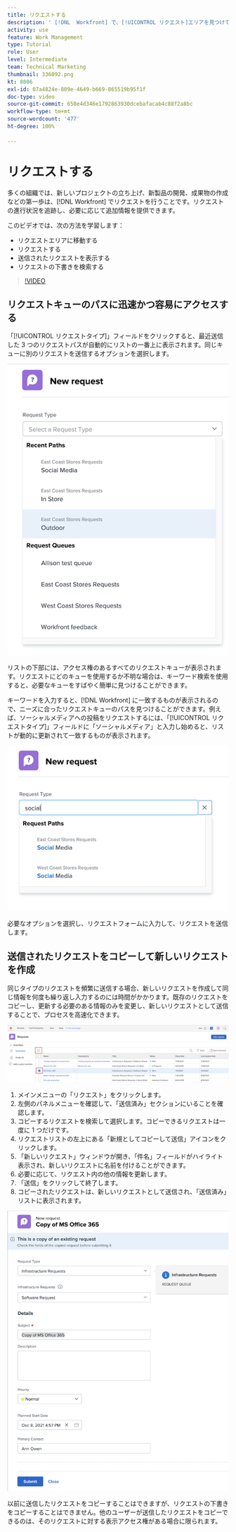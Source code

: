 ```yaml
---
title: リクエストする
description: ' [!DNL  Workfront] で、[!UICONTROL リクエスト]エリアを見つけて、リクエストを作成する方法を説明します。送信されたリクエストと下書きのリクエストを表示する方法を説明します。'
activity: use
feature: Work Management
type: Tutorial
role: User
level: Intermediate
team: Technical Marketing
thumbnail: 336092.png
kt: 8806
exl-id: 07a4824e-809e-4649-b669-865519b95f1f
doc-type: video
source-git-commit: 650e4d346e1792863930dcebafacab4c88f2a8bc
workflow-type: tm+mt
source-wordcount: '477'
ht-degree: 100%

---
```


# リクエストする

多くの組織では、新しいプロジェクトの立ち上げ、新製品の開発、成果物の作成などの第一歩は、[!DNL Workfront] でリクエストを行うことです。リクエストの進行状況を追跡し、必要に応じて追加情報を提供できます。

このビデオでは、次の方法を学習します：

* リクエストエリアに移動する
* リクエストする
* 送信されたリクエストを表示する
* リクエストの下書きを検索する

>[!VIDEO](https://video.tv.adobe.com/v/336092/?quality=12&learn=on)

## リクエストキューのパスに迅速かつ容易にアクセスする

「[!UICONTROL リクエストタイプ]」フィールドをクリックすると、最近送信した 3 つのリクエストパスが自動的にリストの一番上に表示されます。同じキューに別のリクエストを送信するオプションを選択します。

![最近のリクエストパスのリストを表示するリクエストタイプメニュー](assets/collaborator-fundamentals-1.png)

リストの下部には、アクセス権のあるすべてのリクエストキューが表示されます。リクエストにどのキューを使用するか不明な場合は、キーワード検索を使用すると、必要なキューをすばやく簡単に見つけることができます。

キーワードを入力すると、[!DNL Workfront] に一致するものが表示されるので、ニーズに合ったリクエストキューのパスを見つけることができます。例えば、ソーシャルメディアへの投稿をリクエストするには、「[!UICONTROL リクエストタイプ]」フィールドに「ソーシャルメディア」と入力し始めると、リストが動的に更新されて一致するものが表示されます。

![最近のリクエストパスを表示するために、フィールドに入力された単語を含むリクエストタイプメニュー](assets/collaborator-fundamentals-2.png)

必要なオプションを選択し、リクエストフォームに入力して、リクエストを送信します。

## 送信されたリクエストをコピーして新しいリクエストを作成

同じタイプのリクエストを頻繁に送信する場合、新しいリクエストを作成して同じ情報を何度も繰り返し入力するのには時間がかかります。既存のリクエストをコピーし、更新する必要のある情報のみを変更し、新しいリクエストとして送信することで、プロセスを高速化できます。

![リクエストを選択してコピーする方法を示す画面の画像](assets/copy-a-request-icon.png)

1. メインメニューの「リクエスト」をクリックします。
1. 左側のパネルメニューを確認して、「送信済み」セクションにいることを確認します。
1. コピーするリクエストを検索して選択します。コピーできるリクエストは一度に 1 つだけです。
1. リクエストリストの左上にある「新規としてコピーして送信」アイコンをクリックします。
1. 「新しいリクエスト」ウィンドウが開き、「件名」フィールドがハイライト表示され、新しいリクエストに名前を付けることができます。
1. 必要に応じて、リクエスト内の他の情報を更新します。
1. 「送信」をクリックして終了します。
1. コピーされたリクエストは、新しいリクエストとして送信され、「送信済み」リストに表示されます。

![リクエストを選択してコピーする方法を示す画面の画像](assets/copy-of-a-request.png)

以前に送信したリクエストをコピーすることはできますが、リクエストの下書きをコピーすることはできません。他のユーザーが送信したリクエストをコピーできるのは、そのリクエストに対する表示アクセス権がある場合に限られます。

<!---
Learn more
Requests area overview
Create and submit Workfront requests
Guides
Make a work request
--->
